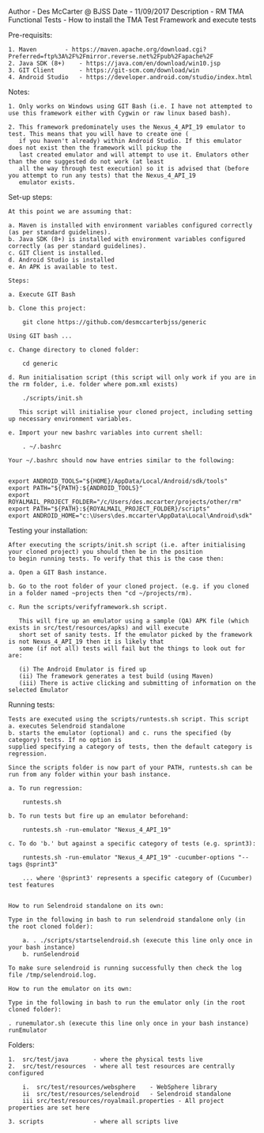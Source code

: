 Author		- Des McCarter @ BJSS
Date		- 11/09/2017
Description	- RM TMA Functional Tests - How to install the TMA Test Framework and execute tests

Pre-requisits:

	1. Maven		- https://maven.apache.org/download.cgi?Preferred=ftp%3A%2F%2Fmirror.reverse.net%2Fpub%2Fapache%2F
	2. Java SDK (8+)	- https://java.com/en/download/win10.jsp
	3. GIT Client		- https://git-scm.com/download/win
	4. Android Studio 	- https://developer.android.com/studio/index.html

Notes:

	1. Only works on Windows using GIT Bash (i.e. I have not attempted to use this framework either with Cygwin or raw linux based bash).

	2. This framework predominately uses the Nexus_4_API_19 emulator to test. This means that you will have to create one (
	   if you haven't already) within Android Studio. If this emulator does not exist then the framework will pickup the
	   last created emulator and will attempt to use it. Emulators other than the one suggested do not work (at least
	   all the way through test execution) so it is advised that (before you attempt to run any tests) that the Nexus_4_API_19
	   emulator exists.
	
	
Set-up steps:

	At this point we are assuming that:
	
	a. Maven is installed with environment variables configured correctly (as per standard guidelines).
	b. Java SDK (8+) is installed with environment variables configured correctly (as per standard guidelines).
	c. GIT Client is installed.
	d. Android Studio is installed
	e. An APK is available to test.
	
	Steps:

	a. Execute GIT Bash

	b. Clone this project:

		git clone https://github.com/desmccarterbjss/generic

	Using GIT bash ...
	
	c. Change directory to cloned folder:
	
		cd generic
	
	d. Run initialisation script (this script will only work if you are in the rm folder, i.e. folder where pom.xml exists)
	
		./scripts/init.sh 

	   This script will initialise your cloned project, including setting up necessary environment variables.
	
	e. Import your new bashrc variables into current shell:
	
		. ~/.bashrc
	
	Your ~/.bashrc should now have entries similar to the following:
	

	export ANDROID_TOOLS="${HOME}/AppData/Local/Android/sdk/tools"
	export PATH="${PATH}:${ANDROID_TOOLS}"
	export ROYALMAIL_PROJECT_FOLDER="/c/Users/des.mccarter/projects/other/rm"
	export PATH="${PATH}:${ROYALMAIL_PROJECT_FOLDER}/scripts"
	export ANDROID_HOME="c:\Users\des.mccarter\AppData\Local\Android\sdk"

Testing your installation:

	After executing the scripts/init.sh script (i.e. after initialising your cloned project) you should then be in the position
	to begin running tests. To verify that this is the case then:

	a. Open a GIT Bash instance.

	b. Go to the root folder of your cloned project. (e.g. if you cloned in a folder named ~projects then "cd ~/projects/rm).

	c. Run the scripts/verifyframework.sh script.

	   This will fire up an emulator using a sample (QA) APK file (which exists in src/test/resources/apks) and will execute 
	   short set of sanity tests. If the emulator picked by the framework is not Nexus_4_API_19 then it is likely that
	   some (if not all) tests will fail but the things to look out for are:

	   (i) The Android Emulator is fired up
	   (ii) The framework generates a test build (using Maven)
	   (iii) There is active clicking and submitting of information on the selected Emulator

Running tests:

	Tests are executed using the scripts/runtests.sh script. This script a. executes Selendroid standalone
	b. starts the emulator (optional) and c. runs the specified (by category) tests. If no option is
	supplied specifying a category of tests, then the default category is regression.
	
	Since the scripts folder is now part of your PATH, runtests.sh can be run from any folder within your bash instance.
	
	a. To run regression:
	
		runtests.sh
	
	b. To run tests but fire up an emulator beforehand:
	
		runtests.sh -run-emulator "Nexus_4_API_19"
	
	c. To do 'b.' but against a specific category of tests (e.g. sprint3):
	
		runtests.sh -run-emulator "Nexus_4_API_19" -cucumber-options "--tags @sprint3"
		
		... where '@sprint3' represents a specific category of (Cucumber) test features
		
	
	How to run Selendroid standalone on its own:
	
	Type in the following in bash to run selendroid standalone only (in the root cloned folder):
	
		a. . ./scripts/startselendroid.sh (execute this line only once in your bash instance)
		b. runSelendroid
		
	To make sure selendroid is running successfully then check the log file /tmp/selendroid.log.
	
	How to run the emulator on its own:
	
	Type in the following in bash to run the emulator only (in the root cloned folder):
		
	. runemulator.sh (execute this line only once in your bash instance)
	runEmulator
	
Folders:

	1.	src/test/java		- where the physical tests live
	2.	src/test/resources	- where all test resources are centrally configured

		i.	src/test/resources/websphere 	- WebSphere library
		ii	src/test/resources/selendroid	- Selendroid standalone
		iii	src/test/resources/royalmail.properties	- All project properties are set here

	3. scripts				- where all scripts live
